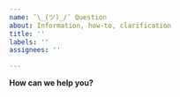 ```yaml
---
name: ¯\_(ツ)_/¯ Question
about: Information, how-to, clarification
title: ''
labels: ''
assignees: ''

---
```


**How can we help you?**
